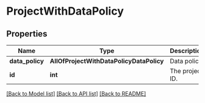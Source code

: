 # ProjectWithDataPolicy

## Properties
Name | Type | Description | Notes
------------ | ------------- | ------------- | -------------
**data_policy** | **AllOfProjectWithDataPolicyDataPolicy** | Data policy. | [optional] 
**id** | **int** | The project ID. | [optional] 

[[Back to Model list]](../README.md#documentation-for-models) [[Back to API list]](../README.md#documentation-for-api-endpoints) [[Back to README]](../README.md)

